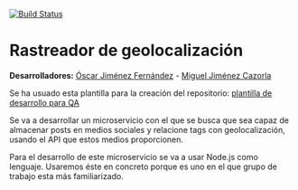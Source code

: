 [![Build Status](https://travis-ci.org/Miguel-y-Oscar/Geolocalizaciones-de-medios-sociales.svg?branch=master)](https://travis-ci.org/Miguel-y-Oscar/Geolocalizaciones-de-medios-sociales)

# Rastreador de geolocalización

**Desarrolladores:** [Óscar Jiménez Fernández](https://github.com/yoskitar) - [Miguel Jiménez Cazorla](https://github.com/iMiguel10)

Se ha usuado esta plantilla para la creación del repositorio: [plantilla de desarrollo para QA](https://jj.github.io/curso-tdd)

Se va a desarrollar un microservicio con el que se busca que sea capaz de almacenar posts en medios sociales y relacione tags con geolocalización, usando el API que estos medios proporcionen.

Para el desarrollo de este microservicio se va a usar Node.js como lenguaje. Usaremos éste en concreto porque es uno en el que grupo de trabajo esta más familiarizado.
